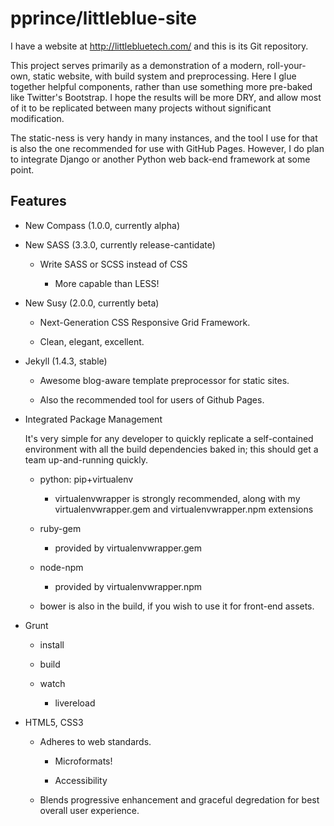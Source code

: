 pprince/littleblue-site
=======================

I have a website at http://littlebluetech.com/ and this is its Git repository.

This project serves primarily as a demonstration of a modern, roll-your-own,
static website, with build system and preprocessing.  Here I glue together
helpful components, rather than use something more pre-baked like Twitter's
Bootstrap.  I hope the results will be more DRY, and allow most of it to be
replicated between many projects without significant modification.

The static-ness is very handy in many instances, and the tool I use for that is
also the one recommended for use with GitHub Pages.  However, I do plan to
integrate Django or another Python web back-end framework at some point.


Features
--------

  * New Compass (1.0.0, currently alpha)

  * New SASS (3.3.0, currently release-cantidate)

    * Write SASS or SCSS instead of CSS

      * More capable than LESS!

  * New Susy (2.0.0, currently beta)

    * Next-Generation CSS Responsive Grid Framework.

    * Clean, elegant, excellent.

  * Jekyll (1.4.3, stable)

    * Awesome blog-aware template preprocessor for static sites.

    * Also the recommended tool for users of Github Pages.

  * Integrated Package Management

    It's very simple for any developer to quickly replicate a self-contained environment with all the build dependencies baked in; this should get a team up-and-running quickly.

    * python: pip+virtualenv

      * virtualenvwrapper is strongly recommended, along with my virtualenvwrapper.gem and virtualenvwrapper.npm extensions

    * ruby-gem

      * provided by virtualenvwrapper.gem

    * node-npm

      * provided by virtualenvwrapper.npm

    * bower is also in the build, if you wish to use it for front-end assets.

  * Grunt

    * install

    * build

    * watch

      * livereload

  * HTML5, CSS3

    * Adheres to web standards.

      * Microformats!

      * Accessibility

    * Blends progressive enhancement and graceful degredation for best overall user experience.
